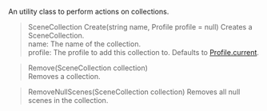An utility class to perform actions on collections.

> SceneCollection Create(string name, Profile profile = null)
Creates a SceneCollection.\
name: The name of the collection.\
profile: The profile to add this collection to. Defaults to [Profile.current](Profile.md#properties).

> Remove(SceneCollection collection)\
Removes a collection.

> RemoveNullScenes(SceneCollection collection)
Removes all null scenes in the collection.
